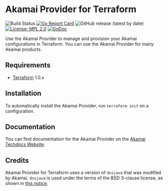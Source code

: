Akamai Provider for Terraform
==================

![Build Status](https://github.com/akamai/terraform-provider-akamai/actions/workflows/checks.yml/badge.svg)
[![Go Report Card](https://goreportcard.com/badge/github.com/akamai/terraform-provider-akamai/v7)](https://goreportcard.com/report/github.com/akamai/terraform-provider-akamai/v7)
![GitHub release (latest by date)](https://img.shields.io/github/v/release/akamai/terraform-provider-akamai)
[![License: MPL 2.0](https://img.shields.io/badge/License-MPL_2.0-blue.svg)](https://opensource.org/licenses/MPL-2.0)
[![GoDoc](https://godoc.org/github.com/akamai/terraform-provider-akamai?status.svg)](https://pkg.go.dev/github.com/akamai/terraform-provider-akamai/v7)

Use the Akamai Provider to manage and provision your Akamai configurations in Terraform. You can use the Akamai Provider for many Akamai products.

## Requirements

- [Terraform](https://www.terraform.io/downloads.html) 1.0.x

## Installation

To automatically install the Akamai Provider, run `terraform init` on a configuration.

## Documentation

You can find documentation for the Akamai Provider on the [Akamai Techdocs Website](https://techdocs.akamai.com/terraform/docs/overview).

## Credits

Akamai Provider for Terraform uses a version of `dnsjava` that was modified by Akamai. `dnsjava` is used under the terms of the BSD 3-clause license, as shown in [this notice](pkg/providers/dns/internal/txtrecord/jparse.go).
